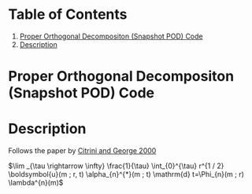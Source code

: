 
# Table of Contents

1.  [Proper Orthogonal Decompositon (Snapshot POD) Code](#orgf9f6447)
2.  [Description](#org270ca9a)


<a id="orgf9f6447"></a>

# Proper Orthogonal Decompositon (Snapshot POD) Code


<a id="org270ca9a"></a>

# Description

Follows the paper by [Citrini and George 2000](https://www.cambridge.org/core/journals/journal-of-fluid-mechanics/article/abs/reconstruction-of-the-global-velocity-field-in-the-axisymmetric-mixing-layer-utilizing-the-proper-orthogonal-decomposition/68BAA266FC58F299B2D9DA612C8F4A6C)

$\lim _{\tau \rightarrow \infty} \frac{1}{\tau} \int_{0}^{\tau} r^{1 / 2} \boldsymbol{u}(m ; r, t) \alpha_{n}^{*}(m ; t) \mathrm{d} t=\Phi_{n}(m ; r) \lambda^{n}(m)$

